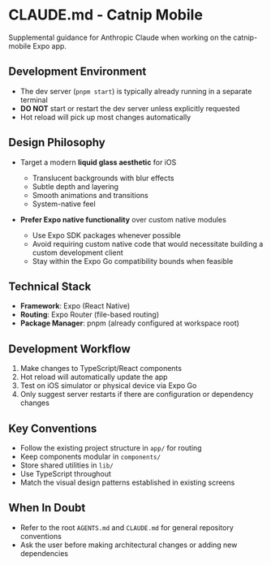 # CLAUDE.md - Catnip Mobile

Supplemental guidance for Anthropic Claude when working on the catnip-mobile Expo app.

## Development Environment

- The dev server (`pnpm start`) is typically already running in a separate terminal
- **DO NOT** start or restart the dev server unless explicitly requested
- Hot reload will pick up most changes automatically

## Design Philosophy

- Target a modern **liquid glass aesthetic** for iOS
  - Translucent backgrounds with blur effects
  - Subtle depth and layering
  - Smooth animations and transitions
  - System-native feel

- **Prefer Expo native functionality** over custom native modules
  - Use Expo SDK packages whenever possible
  - Avoid requiring custom native code that would necessitate building a custom development client
  - Stay within the Expo Go compatibility bounds when feasible

## Technical Stack

- **Framework**: Expo (React Native)
- **Routing**: Expo Router (file-based routing)
- **Package Manager**: pnpm (already configured at workspace root)

## Development Workflow

1. Make changes to TypeScript/React components
2. Hot reload will automatically update the app
3. Test on iOS simulator or physical device via Expo Go
4. Only suggest server restarts if there are configuration or dependency changes

## Key Conventions

- Follow the existing project structure in `app/` for routing
- Keep components modular in `components/`
- Store shared utilities in `lib/`
- Use TypeScript throughout
- Match the visual design patterns established in existing screens

## When In Doubt

- Refer to the root `AGENTS.md` and `CLAUDE.md` for general repository conventions
- Ask the user before making architectural changes or adding new dependencies
